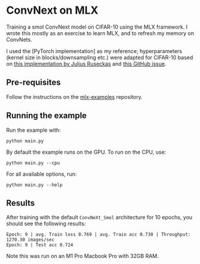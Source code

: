 # ConvNext on MLX

Training a smol ConvNext model on CIFAR-10 using the MLX framework. I wrote this mostly as an exercise to learn MLX, and to refresh my memory on ConvNets.

I used the [PyTorch implementation] as my reference; hyperparameters (kernel size in blocks/downsampling etc.) were adapted for CIFAR-10 based on [this implementation by Julius Ruseckas](https://juliusruseckas.github.io/ml/convnext-cifar10.html) and [this GitHub issue]().



## Pre-requisites

Follow the instructions on the [mlx-examples]() repository.

## Running the example

Run the example with:

```
python main.py
```

By default the example runs on the GPU. To run on the CPU, use: 

```
python main.py --cpu
```

For all available options, run:

```
python main.py --help
```

## Results

After training with the default `ConvNeXt_Smol` architecture for 10 epochs, you
should see the following results:

```
Epoch: 9 | avg. Train loss 0.769 | avg. Train acc 0.730 | Throughput: 1270.30 images/sec
Epoch: 9 | Test acc 0.724
```

Note this was run on an M1 Pro Macbook Pro with 32GB RAM.
